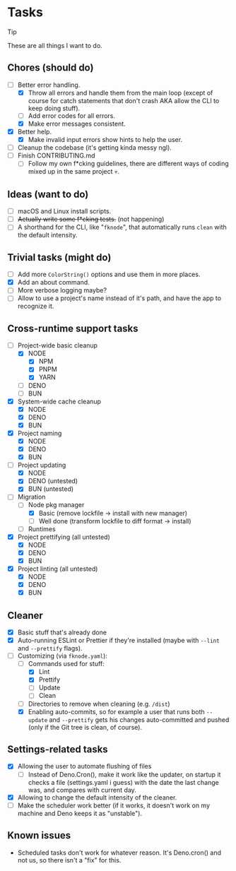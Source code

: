 # Tasks

> [!TIP]
> These are all things I want to do.

## Chores (should do)

- [ ] Better error handling.
  - [x] Throw all errors and handle them from the main loop (except of course for catch statements that don't crash AKA allow the CLI to keep doing stuff).
  - [ ] Add error codes for all errors.
  - [x] Make error messages consistent.
- [x] Better help.
  - [x] Make invalid input errors show hints to help the user.
- [ ] Cleanup the codebase (it's getting kinda messy ngl).
- [ ] Finish CONTRIBUTING.md
  - [ ] Follow my own f\*cking guidelines, there are different ways of coding mixed up in the same project :skull:.

## Ideas (want to do)

- [ ] macOS and Linux install scripts.
- [ ] ~~Actually write some f\*cking tests.~~ (not happening)
- [ ] A shorthand for the CLI, like "`fknode`", that automatically runs `clean` with the default intensity.

## Trivial tasks (might do)

- [ ] Add more `ColorString()` options and use them in more places.
- [x] Add an about command.
- [ ] More verbose logging maybe?
- [ ] Allow to use a project's name instead of it's path, and have the app to recognize it.

## Cross-runtime support tasks

- [ ] Project-wide basic cleanup
  - [x] NODE
    - [x] NPM
    - [x] PNPM
    - [x] YARN
  - [ ] DENO
  - [ ] BUN
- [x] System-wide cache cleanup
  - [x] NODE
  - [x] DENO
  - [x] BUN
- [x] Project naming
  - [x] NODE
  - [x] DENO
  - [x] BUN
- [ ] Project updating
  - [x] NODE
  - [x] DENO (untested)
  - [x] BUN (untested)
- [ ] Migration
  - [ ] Node pkg manager
    - [x] Basic (remove lockfile -> install with new manager)
    - [ ] Well done (transform lockfile to diff format -> install)
  - [ ] Runtimes
- [x] Project prettifying (all untested)
  - [x] NODE
  - [x] DENO
  - [x] BUN
- [x] Project linting (all untested)
  - [x] NODE
  - [x] DENO
  - [x] BUN

## Cleaner

- [x] Basic stuff that's already done
- [x] Auto-running ESLint or Prettier if they're installed (maybe with `--lint` and `--prettify` flags).
- [ ] Customizing (via `fknode.yaml`):
  - [ ] Commands used for stuff:
    - [x] Lint
    - [x] Prettify
    - [ ] Update
    - [ ] Clean
  - [ ] Directories to remove when cleaning (e.g. `/dist`)
  - [x] Enabling auto-commits, so for example a user that runs both `--update` and `--prettify` gets his changes auto-committed and pushed (only if the Git tree is clean, of course).

## Settings-related tasks

- [x] Allowing the user to automate flushing of files
  - [ ] Instead of Deno.Cron(), make it work like the updater, on startup it checks a file (settings.yaml i guess) with the date the last change was, and compares with current day.
- [x] Allowing to change the default intensity of the cleaner.
- [ ] Make the scheduler work better (if it works, it doesn't work on my machine and Deno keeps it as "unstable").

## Known issues

- Scheduled tasks don't work for whatever reason. It's Deno.cron() and not us, so there isn't a "fix" for this.
